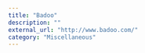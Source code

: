 ```yaml
---
title: "Badoo"
description: ""
external_url: "http://www.badoo.com/"
category: "Miscellaneous"
---
```

